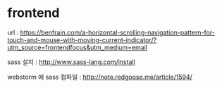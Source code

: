 # frontend

url : https://benfrain.com/a-horizontal-scrolling-navigation-pattern-for-touch-and-mouse-with-moving-current-indicator/?utm_source=frontendfocus&utm_medium=email

sass 설치 : http://www.sass-lang.com/install

webstorm 에 sass 컴파일 : http://note.redgoose.me/article/1594/


